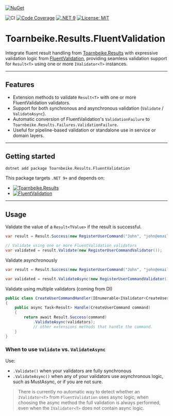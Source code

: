 [![NuGet](https://img.shields.io/nuget/v/Toarnbeike.Results.FluentValidation.svg)](https://www.nuget.org/packages/Toarnbeike.Toarnbeike.Results.FluentValidation)

![CI](https://github.com/Toarnbeike/Toarnbeike.Results/actions/workflows/build.yaml/badge.svg)
[![Code Coverage](https://toarnbeike.github.io/Toarnbeike.Results/badge_shieldsio_linecoverage_brightgreen.svg)](https://github.com/Toarnbeike/Toarnbeike.Results/blob/gh-pages/SummaryGithub.md)
[![.NET 9](https://img.shields.io/badge/.NET-9.0-blueviolet.svg)](https://dotnet.microsoft.com/)
[![License: MIT](https://img.shields.io/badge/license-MIT-blue.svg)](LICENSE)

# Toarnbeike.Results.FluentValidation

Integrate fluent result handling from [Toarnbeike.Results](https://www.nuget.org/packages/Toarnbeike.Results) with expressive validation logic from [FluentValidation](https://fluentvalidation.net/), 
providing seamless validation support for `Result<T>` using one or more `IValidator<T>` instances.

---

## Features

- Extension methods to validate `Result<T>` with one or more FluentValidation validators.
- Support for both synchronous and asynchronous validation (`Validate` / `ValidateAsync`).
- Automatic conversion of FluentValidation's `ValidationFailure` to `Toarnbeike.Results.Failures.ValidationFailure`.
- Useful for pipeline-based validation or standalone use in service or domain layers.

---

## Getting started

``` bash
dotnet add package Toarnbeike.Results.FluentValidation
```

This package targets `.NET 9+` and depends on:
- [![Toarnbeike.Results](https://img.shields.io/badge/Toarnbeike.Results-v1.0.0-info)](https://www.nuget.org/packages/Toarnbeike.Results/1.0.0)
- [![FluentValidation](https://img.shields.io/badge/FluentValidation-v12.0.0-info)](https://www.nuget.org/packages/FluentValidation/12.0.0)

---

## Usage

Validate the value of a `Result<TValue>` if the result is successful.
``` csharp
var result = Result.Success(new RegisterUserCommand("John", "john@email.com"));

// Validate using one or more FluentValidation validators
var validated = result.Validate(new RegisterUserCommandValidator());
```

Validate asynchronously
``` csharp
var result = Result.Success(new RegisterUserCommand("John", "john@email.com"));

var validated = result.ValidateAsync(new RegisterUserCommandValidator());
```

Validate using multiple validators (coming from DI)
``` csharp
public class CreateUserCommandHandler(IEnumerable<IValidator<CreateUserCommand>> validators) 
{
    public async Task<Result> Handle(CreateUserCommand command)
    {
        return await Result.Success(command)
            .ValidateAsync(validators);
            // other extensions methods that handle the command.
    }
}
```

### When to use `Validate` vs. `ValidateAsync`
Use:

- `.Validate()` when your validators are fully synchronous
- `.ValidateAsync()` when any of your validators use asynchronous logic, such as MustAsync, or if you are not sure.

> There is currently no automatic way to detect whether an `IValidator<T>` from `FluentValidation` uses async logic; 
when choosing the async method the full validation is always performed, even when the `IValidator<T>` does not contain async logic.

